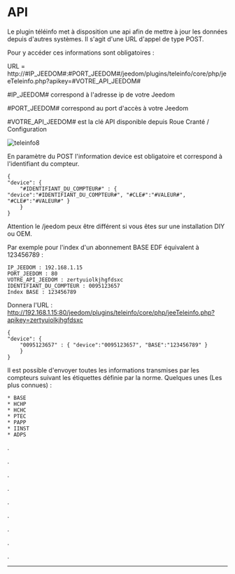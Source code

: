 API
===
Le plugin téléinfo met à disposition une api afin de mettre à jour les données depuis d'autres systèmes.
Il s'agit d'une URL d'appel de type POST.

Pour y accéder ces informations sont obligatoires :

URL = http://#IP_JEEDOM#:#PORT_JEEDOM#/jeedom/plugins/teleinfo/core/php/jeeTeleinfo.php?apikey=#VOTRE_API_JEEDOM#

 #IP_JEEDOM# correspond à l'adresse ip de votre Jeedom

 #PORT_JEEDOM# correspond au port d'accès à votre Jeedom

 #VOTRE_API_JEEDOM# est la clé API disponible depuis Roue Cranté / Configuration

 ![teleinfo8](../images/teleinformation_api_menu1.png)

En paramètre du POST l'information device est obligatoire et correspond à l'identifiant du compteur.
```
{
"device": {
    "#IDENTIFIANT_DU_COMPTEUR#" : { "device":"#IDENTIFIANT_DU_COMPTEUR#", "#CLE#":"#VALEUR#", "#CLE#":"#VALEUR#" }
    }
}
```

Attention le /jeedom peux être différent si vous êtes sur une installation DIY ou OEM.

Par exemple pour l'index d'un abonnement BASE EDF équivalent à 123456789 :

    IP_JEEDOM : 192.168.1.15
    PORT_JEEDOM : 80
    VOTRE_API_JEEDOM : zertyuiolkjhgfdsxc
    IDENTIFIANT_DU_COMPTEUR : 0095123657
    Index BASE : 123456789

Donnera l'URL : http://192.168.1.15:80/jeedom/plugins/teleinfo/core/php/jeeTeleinfo.php?apikey=zertyuiolkjhgfdsxc
```
{
"device": {
    "0095123657" : { "device":"0095123657", "BASE":"123456789" }
    }
}
```

Il est possible d'envoyer toutes les informations transmises par les compteurs suivant les étiquettes définie par la norme.
Quelques unes (Les plus connues) :

	* BASE
	* HCHP
	* HCHC
	* PTEC
	* PAPP
	* IINST
	* ADPS

.

.

.

.

.

.

.

.

.

---
